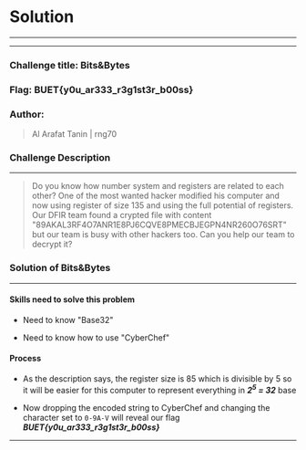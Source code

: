 # Solution

---

---

### Challenge title: Bits&Bytes

### Flag: BUET{y0u_ar333_r3g1st3r_b00ss}

### Author:

> Al Arafat Tanin | rng70

### Challenge Description

---

> Do you know how number system and registers are related to each other? One of the most wanted hacker modified his computer and now using register of size 135 and using the full potential of registers. Our DFIR team found a crypted file with content "89AKAL3RF4O7ANR1E8PJ6CQVE8PMECBJEGPN4NR260O76SRT" but our team is busy with other hackers too. Can you help our team to decrypt it?

### Solution of Bits&Bytes

---

#### Skills need to solve this problem

* Need to know "Base32"

* Need to know how to use "CyberChef"

#### Process

* As the description says, the register size is 85 which is divisible by 5 so it will be easier for this computer to represent everything in ***2<sup>5</sup> = 32*** base

* Now dropping the encoded string to CyberChef and changing the character set to `0-9A-V` will reveal our flag ***BUET{y0u_ar333_r3g1st3r_b00ss}***   

---
